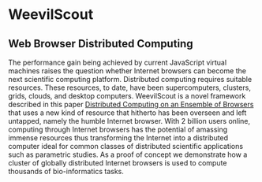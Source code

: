 # WeevilScout

## Web Browser Distributed Computing

The performance gain being achieved by current JavaScript virtual machines raises the
question whether Internet browsers can become the next scientific computing platform.
Distributed computing requires suitable resources. These resources, to date, have been supercomputers, clusters, grids, clouds, and desktop computers.
WeevilScout is a novel framework described in this paper [Distributed Computing on an Ensemble of Browsers](https://doi.org/10.1109/MIC.2013.3)
that uses a new kind of resource that hitherto has been overseen and left untapped, namely the humble Internet browser.
With 2 billion users online, computing through Internet browsers has the potential of amassing immense resources thus transforming
the Internet into a distributed computer ideal for common classes of distributed scientific applications such as parametric studies.
As a proof of concept we demonstrate how a cluster of globally distributed Internet browsers is used to compute thousands of bio-informatics tasks.
